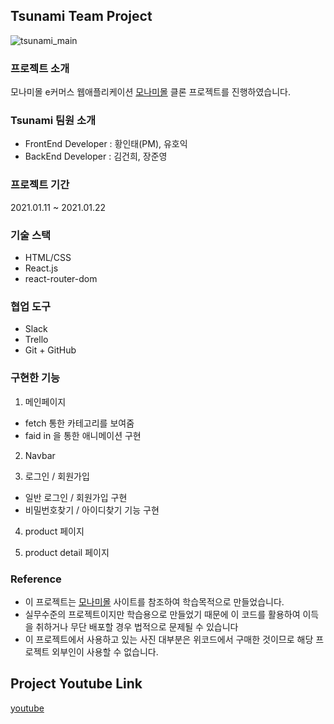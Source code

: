 ## Tsunami Team Project
![tsunami_main](https://user-images.githubusercontent.com/40714505/108154771-e46a5c80-7120-11eb-98d7-69338ce5df41.png)


### 프로젝트 소개
모나미몰 e커머스 웹애플리케이션 [모나미몰](https://www.monamimall.com/w/main.do) 클론 프로젝트를 진행하였습니다.


###  Tsunami 팀원 소개
- FrontEnd Developer : 황인태(PM), 유호익
- BackEnd Developer : 김건희, 장준영

### 프로젝트 기간
2021.01.11 ~ 2021.01.22

### 기술 스택
- HTML/CSS
- React.js 
- react-router-dom

### 협업 도구
- Slack
- Trello
- Git + GitHub

### 구현한 기능
1. 메인페이지
- fetch 통한 카테고리를 보여줌
- faid in 을 통한 애니메이션 구현

2. Navbar

3. 로그인 / 회원가입
- 일반 로그인 / 회원가입 구현
- 비밀번호찾기 / 아이디찾기 기능 구현

4. product 페이지


5. product detail 페이지


### Reference 
+ 이 프로젝트는 [모나미몰](https://www.monamimall.com/w/main.do) 사이트를 참조하여 학습목적으로 만들었습니다.
+ 실무수준의 프로젝트이지만 학습용으로 만들었기 때문에 이 코드를 활용하여 이득을 취하거나 무단 배포할 경우 법적으로 문제될 수 있습니다
+ 이 프로젝트에서 사용하고 있는 사진 대부분은 위코드에서 구매한 것이므로 해당 프로젝트 외부인이 사용할 수 없습니다.

## Project Youtube Link
[youtube](https://www.youtube.com/watch?v=Pf7L0IOTBec)
